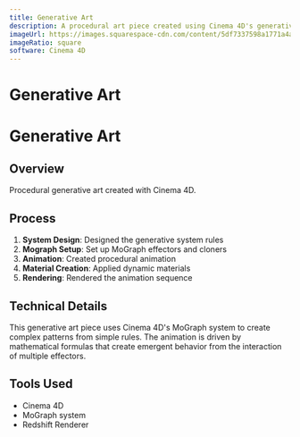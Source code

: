 ```yaml
---
title: Generative Art
description: A procedural art piece created using Cinema 4D's generative design tools.
imageUrl: https://images.squarespace-cdn.com/content/5df7337598a1771a4a73ef26/a5737306-9478-4ae4-b173-2482e58da178/+5600_SP23_Loop_15_Lingyi_Zhou+2.gif?content-type=image%2Fgif
imageRatio: square
software: Cinema 4D
---
```


# Generative Art

# Generative Art

## Overview
Procedural generative art created with Cinema 4D.

## Process
1. **System Design**: Designed the generative system rules
2. **Mograph Setup**: Set up MoGraph effectors and cloners
3. **Animation**: Created procedural animation
4. **Material Creation**: Applied dynamic materials
5. **Rendering**: Rendered the animation sequence

## Technical Details
This generative art piece uses Cinema 4D's MoGraph system to create complex patterns from simple rules. The animation is driven by mathematical formulas that create emergent behavior from the interaction of multiple effectors.

## Tools Used
- Cinema 4D
- MoGraph system
- Redshift Renderer
